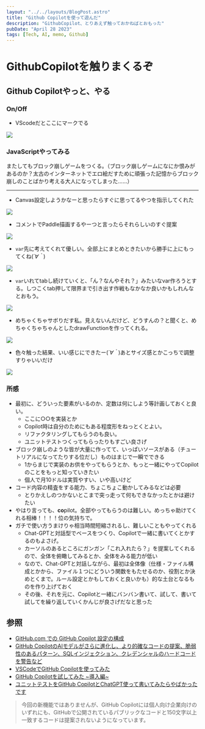 ```yaml
---
layout: "../../layouts/BlogPost.astro"
title: "Github Copilotを使って遊んだ"
description: "GithubCopilot、とりあえず触っておかねばとおもった"
pubDate: "April 28 2023"
tags: [Tech, AI, memo, Github]
---
```




# GithubCopilotを触りまくるぞ

## Github Copilotやっと、やる

### On/Off

- VScodeだとここにマークでる

![](/assets/gitpilot1.png)

### JavaScriptやってみる

またしてもブロック崩しゲームをつくる。（ブロック崩しゲームになにか恨みがあるのか？太古のインターネットでエロ絵だすために頑張った記憶からブロック崩しのことばかり考える大人になってしまった……）

---

- Canvas設定しようかなーと思ったらすぐに思ってるやつを指示してくれた

![](/assets/gitpilot2.png)

- コメントでPaddle描画するやーつと言ったらそれらしいのすぐ提案

![](/assets/gitpilot3.png)

- `var`先に考えてくれて優しい。全部上にまとめときたいから勝手に上にもってくね(*´∀｀*)

![](/assets/gitpilot4.png)

- `var`いれてtabし続けていくと、「ん？なんやそれ？」みたいなvar作ろうとする。しつこくtab押して限界まで引き出す作戦もなかなか良いかもしれんなとおもう。

![](/assets/gitpilot5.png)

- めちゃくちゃサボりだす私。見えないんだけど、どうすんの？と聞くと、めちゃくちゃちゃんとしたdrawFunctionを作ってくれる。

![](/assets/gitpilot6.png)

- 色々触った結果、いい感じにできたー(*´∀｀*)あとサイズ感とかこっちで調整すりゃいいだけ

![](/assets/gitpilot7.png)

### 所感

- 最初に、どういった要素がいるのか、定数は何にしよう等計画しておくと良い。
  - ここに○○を実装とか
  - Copilot時は自分のためにもある程度形をねっとくとよい。
  - リファクタリングしてもらうのも良い。
  - ユニットテストつくってもらったりもすごい良さげ
- ブロック崩しのような皆が大量に作ってて、いっぱいソースがある（チュートリアルになってたりする位だし）ものはまじで一瞬でできる
  - 1からまじで実装のお供をやってもらうとか、もっと一緒にやってCopilotのことをもっと知っていきたい
  - 個人で月10ドルは実質やすい、いや高いけど
- コード内容の精査をする能力、ちょこちょこ動かしてみるなどは必要
  - とりかえしのつかないとこまで突っ走って何もできなかったとかは避けたい
- やはり言っても、**co**pilot。全部やってもらうのは難しい。めっちゃ助けてくれる相棒！！！！位の気持ちで。
- ガチで使い方うまけりゃ相当時間短縮されるし、難しいこともやってくれる
  - Chat-GPTと対話型でベースをつくり、Copilotで一緒に書いてくとかするのもよさげ。
  - カーソルのあるところにガンガン「これ入れたら？」を提案してくれるので、全体を俯瞰してみるとか、全体をみる能力が低い
  - なので、Chat-GPTと対話しながら、最初は全体像（仕様・ファイル構成とかから、ファイル１つにどういう関数をもたせるのか、役割とか決めとくまで。ルール設定とかもしておくと良いかも）的な土台となるものを作り上げておく
  - その後、それを元に、Copilotと一緒にバンバン書いて、試して、書いて試してを繰り返していくかんじが良さげだなと思った

## 参照

- [GitHub.com での GitHub Copilot 設定の構成](https://docs.github.com/ja/copilot/configuring-github-copilot/configuring-github-copilot-settings-on-githubcom)
- [GitHub CopilotのAIモデルがさらに進化し、より的確なコードの提案、脆弱性のあるパターン、SQLインジェクション、クレデンシャルのハードコードを警告など](https://www.publickey1.jp/blog/23/github_copilotaisql.html)
- [VSCodeでGitHub Copilotを使ってみた](https://zenn.dev/riya_amemiya/articles/7a7cec9244e4b9)
- [GitHub Copilotを試してみた ~導入編~](https://dev.classmethod.jp/articles/github-copilot-introduction/)
- [ユニットテストをGitHub CopilotとChatGPT使って書いてみたらやばかったです](https://dev.classmethod.jp/articles/unittest_with_copilot_and_chatgpt/)

> 今回の新機能ではありませんが、GitHub Copilotには個人向け企業向けのいずれにも、GitHubで公開されているパブリックなコードと150文字以上一致するコードは提案されないようになっています。
